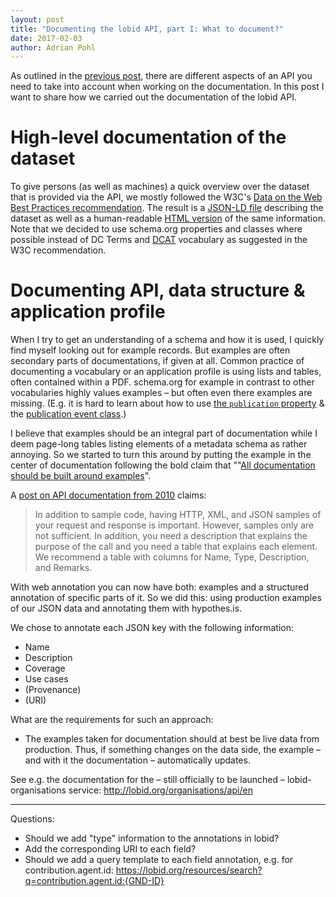 ```yaml
---
layout: post
title: "Documenting the lobid API, part I: What to document?"
date: 2017-02-03
author: Adrian Pohl
---
```

As outlined in the [previous post](http://blog.lobid.org/2017/02/23/api-documentation-1.html), there are different aspects of an API you need to take into account when working on the documentation. In this post I want to share how we carried out the documentation of the lobid API.

# High-level documentation of the dataset

To give persons (as well as machines) a quick overview over the dataset that is provided via the API, we mostly followed the W3C's [Data on the Web Best Practices recommendation](https://www.w3.org/TR/dwbp/#metadata). The result is a [JSON-LD file](http://lobid.org/organisations/dataset.jsonld) describing the dataset as well as a human-readable [HTML version](http://lobid.org/organisations/dataset) of the same information. Note that we decided to use schema.org properties and classes where possible instead of DC Terms and  [DCAT](http://www.w3.org/ns/dcat) vocabulary as suggested in the W3C recommendation.

# Documenting API, data structure & application profile

When I try to get an understanding of a schema and how it is used, I quickly find myself looking out for example records. But examples are often secondary parts of documentations, if given at all. Common practice of documenting a vocabulary or an application profile is using lists and tables, often contained within a PDF.
schema.org for example in contrast to other vocabularies highly values examples – but often even there examples are missing. (E.g. it is hard to learn about how to use [the `publication` property](https://schema.org/publication) & the [publication event class](https://schema.org/PublicationEvent).)

I believe that examples should be an integral part of documentation while I deem page-long tables listing elements of a metadata schema as rather annoying. So we started to turn this around by putting the example in the center of documentation following the bold claim that ""[All documentation should be built around examples](https://twitter.com/acka47/status/791271448245637120)".

A [post on API documentation from 2010](https://www.programmableweb.com/news/web-api-documentation-best-practices/2010/08/12) claims:

> In addition to sample code, having HTTP, XML, and JSON samples of your request and response is important. However, samples only are not sufficient. In addition, you need a description that explains the purpose of the call and you need a table that explains each element. We recommend a table with columns for Name, Type, Description, and Remarks.

With web annotation you can now have both: examples and a structured annotation of specific parts of it. So we did this: using production examples of our JSON data and annotating them with hypothes.is.

We chose to annotate each JSON key with the following information:

- Name
- Description
- Coverage
- Use cases
- (Provenance)
- (URI)

What are the requirements for such an approach:
- The examples taken for documentation should at best be live data from production. Thus, if something changes on the data side, the example – and with it the documentation – automatically updates.

See e.g. the documentation for the – still officially to be launched – lobid-organisations service: http://lobid.org/organisations/api/en



----



Questions:

- Should we add "type" information to the annotations in lobid?
- Add the corresponding URI to each field?
- Should we add a query template to each field annotation, e.g. for contribution.agent.id: https://lobid.org/resources/search?q=contribution.agent.id:{GND-ID}